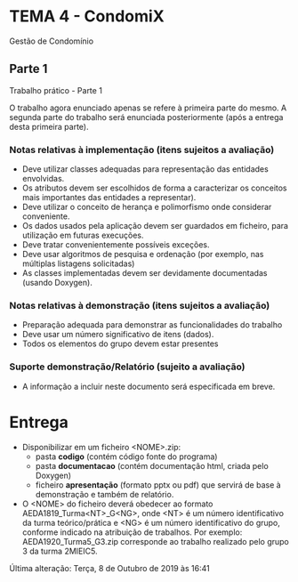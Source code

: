 # TEMA 4 - CondomiX

Gestão de Condomínio



## Parte 1

Trabalho prático - Parte 1

O trabalho agora enunciado apenas se refere à primeira parte do mesmo.
A segunda parte do trabalho será enunciada posteriormente (após a entrega desta primeira parte).

### Notas relativas à implementação (itens sujeitos a avaliação)

- Deve utilizar classes adequadas para representação das entidades envolvidas. 
- Os atributos devem ser escolhidos de forma a caracterizar os conceitos mais importantes das entidades a representar).
- Deve utilizar o conceito de herança e polimorfismo onde considerar conveniente.
- Os dados usados pela aplicação devem ser guardados em ficheiro, para utilização em futuras execuções.
- Deve tratar convenientemente possíveis exceções.
- Deve usar algoritmos de pesquisa e ordenação (por exemplo, nas múltiplas listagens solicitadas) 
- As classes implementadas devem ser devidamente documentadas (usando Doxygen).

### Notas relativas à demonstração (itens sujeitos a avaliação)

- Preparação adequada para demonstrar as funcionalidades do trabalho
- Deve usar um número significativo de itens (dados).
- Todos os elementos do grupo devem estar presentes

### Suporte demonstração/Relatório (sujeito a avaliação)

- A informação a incluir neste documento será especificada em breve.

# Entrega

- Disponibilizar em um ficheiro \<NOME\>.zip:
  - pasta **codigo** (contém código fonte do programa)
  - pasta **documentacao** (contém documentação html, criada pelo Doxygen)
  - ficheiro **apresentação** (formato pptx ou pdf) que servirá de base à demonstração e também de relatório.
- O \<NOME\> do ficheiro deverá obedecer ao formato AEDA1819_Turma\<NT\>_G\<NG\>, onde \<NT\> é um número identificativo da turma teórico/prática e \<NG\> é um número identificativo do grupo, conforme indicado na atribuição de trabalhos. Por exemplo: AEDA1920_Turma5_G3.zip corresponde ao trabalho realizado pelo grupo 3 da turma 2MIEIC5.

Última alteração: Terça, 8 de Outubro de 2019 às 16:41

